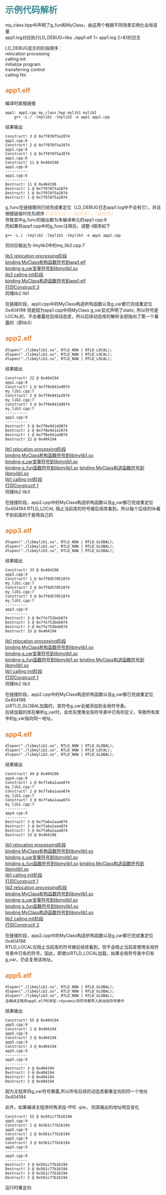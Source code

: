 # <font color="3d8c95">示例代码解析</font>
my_class.hpp中声明了g_fun和MyClass，由这两个根据不同场景实例化全局变量  
app1.log对应执行LD_DEBUG=libs ./app1.elf 1> app1.log 2>&1的日志

LD_DEBUG显示的阶段顺序：  
relocation processing  
calling init  
initialize program   
transferring control  
calling fini  
## <font color="dc843f">app1.elf</font>
编译时直接链接
```
app1: app1.cpp my_class.hpp mylib1 mylib2
    g++ -L./ -lmylib1 -lmylib2 -o app1 app1.cpp
```
结果输出
```
Construct! 3 @ 0x7f078f5a2074
app1.cpp:6
Construct! 2 @ 0x7f078f5a2074
app1.cpp:6
Construct! 1 @ 0x7f078f5a2074
app1.cpp:6
Construct! 11 @ 0x404198
app1.cpp:6
----------
app1.cpp:6
----------
Destruct! 11 @ 0x404198
Destruct! 1 @ 0x7f078f5a2074
Destruct! 1 @ 0x7f078f5a2074
Destruct! 1 @ 0x7f078f5a2074
```

g_func在链接期间已经完成重定位（LD_DEBUG日志app1.log中不会有它），并且根据链接时优先顺序<font color="fed3a8">本编译单元 > -l链接库1 > -l链接库2</font>  
导致其中g_func的输出都为本编译单元的app1.cpp:6  
而如果将app1.cpp中的g_func注释后，调整-l顺序如下
```
g++ -L./ -lmylib2 -lmylib1 -lmylib3 -o app1 app1.cpp
```
则对应输出为-lmylib2中的my_lib2.cpp:7

[lib3 relocation processing阶段](app1.log#L7888)  
[binding MyClass析构函数符号到app1.elf](app1.log#L7900)  
[binding g_var变量符号到libmylib1.so](app1.log#L7935)  
[lib3 calling init阶段](app1.log#L8192)  
[binding MyClass构造函数符号到app1.elf](app1.log#L8540)  
[打印Construct! 3](app1.log#L8679)   
同理lib2 lib1

在链接阶段，app1.cpp中的MyClass构造析构函数以及g_var都已完成重定位0x404198
但是因为app1.cpp中将MyClass g_var显式声明了static, 所以符号是LOCAL的，不会暴露给后续动态库，所以后续动态库的解析全部指向了第一个暴露的（即lib3）

## <font color="dc843f">app2.elf</font>
```
dlopen("./libmylib1.so", RTLD_NOW | RTLD_LOCAL);
dlopen("./libmylib2.so", RTLD_NOW | RTLD_LOCAL);
dlopen("./libmylib3.so", RTLD_NOW | RTLD_LOCAL);
```
结果输出
```
Construct! 22 @ 0x404194
app2.cpp:9
Construct! 1 @ 0x7f0e941ed074
my_lib1.cpp:7
Construct! 2 @ 0x7f0e941e2074
my_lib2.cpp:7
Construct! 3 @ 0x7f0e941dd074
my_lib3.cpp:7
----------
app2.cpp:9
----------
Destruct! 3 @ 0x7f0e941dd074
Destruct! 2 @ 0x7f0e941e2074
Destruct! 1 @ 0x7f0e941ed074
Destruct! 22 @ 0x404194
```

[lib1 relocation processing阶段](app2.log#L6095)  
[binding MyClass析构函数符号到libmylib1.so](app2.log#L6119)  
[binding g_var变量符号到libmylib1.so](app2.log#L6165)  
[binding g_fun函数符号到libmylib1.so](app2.log#L6208)
[binding MyClass构造函数符号到libmylib1.so](app2.log#L6228)  
[lib1 calling init阶段](app2.log#L6253)  
[打印Construct! 1](app2.log#L6255)  
同理lib2 lib3

在链接阶段，app2.cpp中的MyClass构造析构函数以及g_var都已完成重定位0x404194
RTLD_LOCAL 阻止当前库的符号被后续库看到，所以每个后续的lib看不到前面的于是用自己的

## <font color="dc843f">app3.elf</font>
```
dlopen("./libmylib1.so", RTLD_NOW | RTLD_GLOBAL);
dlopen("./libmylib2.so", RTLD_NOW | RTLD_GLOBAL);
dlopen("./libmylib3.so", RTLD_NOW | RTLD_GLOBAL);
```
结果输出
```
Construct! 33 @ 0x404198
app3.cpp:9
Construct! 1 @ 0x7f0d57051074
my_lib1.cpp:7
Construct! 2 @ 0x7f0d57051074
my_lib1.cpp:7
Construct! 3 @ 0x7f0d57051074
my_lib1.cpp:7
----------
app3.cpp:9
----------
Destruct! 3 @ 0x7fe753beb074
Destruct! 3 @ 0x7fe753beb074
Destruct! 3 @ 0x7fe753beb074
Destruct! 33 @ 0x404194
```
[lib1 relocation processing阶段](app3.log#L6095)  
[binding MyClass析构函数符号到libmylib1.so](app3.log#L6119)  
[binding g_var变量符号到libmylib1.so](app3.log#L6165)  
[binding g_fun函数符号到libmylib1.so](app3.log#L6208)
[binding MyClass构造函数符号到libmylib1.so](app3.log#L6228)  
[lib1 calling init阶段](app3.log#L6253)  
[打印Construct! 1](app3.log#L6255)  
同理lib2 lib3

在链接阶段，app2.cpp中的MyClass构造析构函数以及g_var都已完成重定位0x404198  
以RTLD_GLOBAL加载时，其符号g_var会被添加到全局符号表。  
后续加载的库在解析g_var时，会优先使用全局符号表中已有的定义，导致所有库中的g_var指向同一地址。

## <font color="dc843f">app4.elf</font>
```
dlopen("./libmylib1.so", RTLD_NOW | RTLD_GLOBAL);
dlopen("./libmylib2.so", RTLD_NOW | RTLD_LOCAL);
dlopen("./libmylib3.so", RTLD_NOW | RTLD_GLOBAL);
```
结果输出
```
Construct! 44 @ 0x404198
app4.cpp:9
Construct! 1 @ 0x7fa6a1aaa074
my_lib1.cpp:7
Construct! 2 @ 0x7fa6a1aaa074
my_lib1.cpp:7
Construct! 3 @ 0x7fa6a1aaa074
my_lib1.cpp:7
----------
app4.cpp:9
----------
Destruct! 3 @ 0x7fa6a1aaa074
Destruct! 3 @ 0x7fa6a1aaa074
Destruct! 3 @ 0x7fa6a1aaa074
Destruct! 33 @ 0x404198
```
[lib1 relocation processing阶段](app4.log#L6095)  
[binding MyClass析构函数符号到libmylib1.so](app4.log#L6119)  
[binding g_var变量符号到libmylib1.so](app4.log#L6165)  
[binding g_fun函数符号到libmylib1.so](app4.log#L6208)
[binding MyClass构造函数符号到libmylib1.so](app4.log#L6228)  
[lib1 calling init阶段](app4.log#L6253)  
[打印Construct! 1](app4.log#L6255)  
[lib2 relocation processing阶段](app4.log#L6275)  
[binding MyClass析构函数符号到libmylib1.so](app4.log#L6303)   
[binding g_var变量符号到libmylib1.so](app4.log#L6351)  
[binding g_fun函数符号到libmylib1.so](app4.log#L6395)  
[binding MyClass构造函数符号到libmylib1.so](app4.log#L6415)  
[lib2 calling init阶段](app4.log#L6440)  
[打印Construct! 2](app4.log#L6442)  

在链接阶段，app2.cpp中的MyClass构造析构函数以及g_var都已完成重定位0x404198  
RTLD_LOCAL仅阻止当前库的符号被后续库看到，但不会阻止当前库使用全局符号表中已有的符号。因此，即使以RTLD_LOCAL加载，如果全局符号表中已有g_var，仍会复用该地址。

## <font color="dc843f">app5.elf</font>
```
dlopen("./libmylib1.so", RTLD_NOW | RTLD_GLOBAL);
dlopen("./libmylib2.so", RTLD_NOW | RTLD_GLOBAL);
dlopen("./libmylib3.so", RTLD_NOW | RTLD_GLOBAL);
且编译主程序app5.elf时添加-rdynamic将符号都导入到动态符号表中
```
结果输出
```
Construct! 55 @ 0x404194
app5.cpp:9
Construct! 1 @ 0x404194
app5.cpp:9
Construct! 2 @ 0x404194
app5.cpp:9
Construct! 3 @ 0x404194
app5.cpp:9
----------
app5.cpp:9
----------
Destruct! 3 @ 0x404194
Destruct! 3 @ 0x404194
Destruct! 3 @ 0x404194
Destruct! 3 @ 0x404194
```
因为主程序将g_var符号暴露,所以所有后续的动态库都重定向到同一个地址 0x404194

此外，如果编译主程序时再添加-fPIE -pie， 则其输出的地址明显变化
```
Construct! 55 @ 0x561c77b16194
app5.cpp:9
Construct! 1 @ 0x561c77b16194
app5.cpp:9
Construct! 2 @ 0x561c77b16194
app5.cpp:9
Construct! 3 @ 0x561c77b16194
app5.cpp:9
----------
app5.cpp:9
----------
Destruct! 3 @ 0x561c77b16194
Destruct! 3 @ 0x561c77b16194
Destruct! 3 @ 0x561c77b16194
Destruct! 3 @ 0x561c77b16194
```
运行时重定向